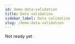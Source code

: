 ```yaml
---
id: demo-data-validation
title: Data validation
sidebar_label: Data validation
slug: /demo-data-validation
---
```


Not ready yet
